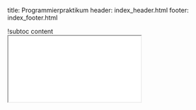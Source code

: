 title: Programmierpraktikum
header: index_header.html
footer: index_footer.html

<div class="sidebar" markdown="1">!subtoc content</div>
<iframe class="content" name="content" src="README.html"/></iframe>
